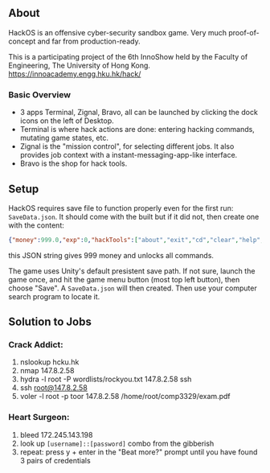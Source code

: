 ## About

HackOS is an offensive cyber-security sandbox game. Very much proof-of-concept and far from production-ready.

This is a participating project of the 6th InnoShow held by the Faculty of Engineering, The University of Hong Kong.
https://innoacademy.engg.hku.hk/hack/

### Basic Overview
- 3 apps Terminal, Zignal, Bravo, all can be launched by clicking the dock icons on the left of Desktop.
- Terminal is where hack actions are done: entering hacking commands, mutating game states, etc.
- Zignal is the "mission control", for selecting different jobs. It also provides job context with a instant-messaging-app-like interface.
- Bravo is the shop for hack tools.

## Setup
HackOS requires save file to function properly even for the first run: `SaveData.json`.
It should come with the built but if it did not, then create one with the content:
```json
{"money":999.0,"exp":0,"hackTools":["about","exit","cd","clear","help","ls","nslookup","pwd","ssh","whoami","bleed","hydra","voler","nmap"]}
```
this JSON string gives 999 money and unlocks all commands.

The game uses Unity's default presistent save path. If not sure, launch the game once, and hit the game menu button (most top left button), then choose "Save". A `SaveData.json` will then created. Then use your computer search program to locate it.

## Solution to Jobs
### Crack Addict:
1. nslookup hcku.hk
2. nmap 147.8.2.58
3. hydra -l root -P wordlists/rockyou.txt 147.8.2.58 ssh
4. ssh root@147.8.2.58
5. voler -l root -p toor 147.8.2.58 /home/root/comp3329/exam.pdf
### Heart Surgeon:
1. bleed 172.245.143.198
2. look up `[username]::[password]` combo from the gibberish
3. repeat: press y + enter in the "Beat more?" prompt until you have found 3 pairs of credentials
